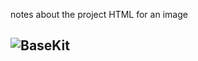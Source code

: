 notes about the project
HTML for an image 
## <img src="https://boolean-girl.github.io/microbit/unboxingTheBasekit/BaseKitparts.png" alt="BaseKit">
